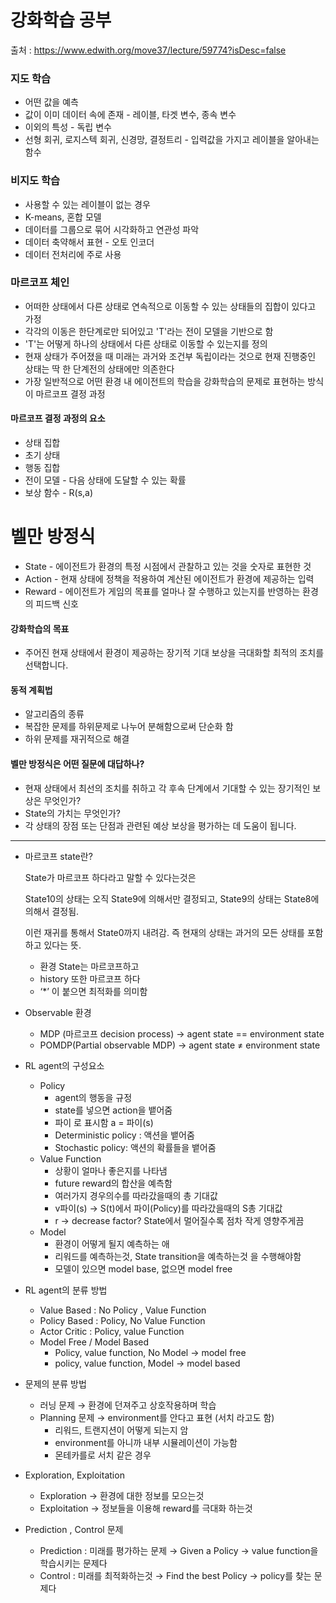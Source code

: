 # 강화학습 공부 
출처 : https://www.edwith.org/move37/lecture/59774?isDesc=false

### 지도 학습
- 어떤 값을 예측
- 값이 이미 데이터 속에 존재 - 레이블, 타겟 변수, 종속 변수
- 이외의 특성 - 독립 변수
- 선형 회귀, 로지스텍 회귀, 신경망, 결정트리 - 입력값을 가지고 레이블을 알아내는 함수

### 비지도 학습
- 사용할 수 있는 레이블이 없는 경우
- K-means, 혼합 모델
- 데이터를 그룹으로 묶어 시각화하고 연관성 파악
- 데이터 축약해서 표현 - 오토 인코더
- 데이터 전처리에 주로 사용

### 마르코프 체인
- 어떠한 상태에서 다른 상태로 연속적으로 이동할 수 있는 상태들의 집합이 있다고 가정
- 각각의 이동은 한단계로만 되어있고 'T'라는 전이 모델을 기반으로 함
- 'T'는 어떻게 하나의 상태에서 다른 상태로 이동할 수 있는지를 정의
- 현재 상태가 주어졌을 때 미래는 과거와 조건부 독립이라는 것으로 현재 진행중인 상태는 딱 한 단계전의 상태에만 의존한다
- 가장 일반적으로 어떤 환경 내 에이전트의 학습을 강화학습의 문제로 표현하는 방식이 마르코프 결정 과정

#### 마르코프 결정 과정의 요소
- 상태 집합
- 초기 상태
- 행동 집합
- 전이 모델 - 다음 상태에 도달할 수 있는 확률
- 보상 함수 - R(s,a)

# 벨만 방정식
- State - 에이전트가 환경의 특정 시점에서 관찰하고 있는 것을 숫자로 표현한 것
- Action - 현재 상태에 정책을 적용하여 계산된 에이전트가 환경에 제공하는 입력
- Reward - 에이전트가 게임의 목표를 얼마나 잘 수행하고 있는지를 반영하는 환경의 피드백 신호

#### 강화학습의 목표
- 주어진 현재 상태에서 환경이 제공하는 장기적 기대 보상을 극대화할 최적의 조치를 선택합니다.

#### 동적 계획법
- 알고리즘의 종류
- 복잡한 문제를 하위문제로 나누어 분해함으로써 단순화 함
- 하위 문제를 재귀적으로 해결

#### 벨만 방정식은 어떤 질문에 대답하나?
- 현재 상태에서 최선의 조치를 취하고 각 후속 단계에서 기대할 수 있는 장기적인 보상은 무엇인가?
- State의 가치는 무엇인가?
- 각 상태의 장점 또는 단점과 관련된 예상 보상을 평가하는 데 도움이 됩니다.

---------------------
- 마르코프 state란?
    
    State가 마르코프 하다라고 말할 수 있다는것은
    
    State10의 상태는 오직 State9에 의해서만 결정되고, State9의 상태는 State8에 의해서 결정됨. 
    
    이런 재귀를 통해서 State0까지 내려감. 즉 현재의 상태는 과거의 모든 상태를 포함하고 있다는 뜻.
    
    - 환경 State는 마르코프하고
    - history  또한 마르코프 하다
    - ‘*’ 이 붙으면 최적화를 의미함
- Observable 환경
    - MDP (마르코프 decision process) → agent state == environment state
    - POMDP(Partial observable MDP) → agent state ≠ environment state
    
- RL agent의 구성요소
    - Policy
        - agent의 행동을 규정
        - state를 넣으면 action을 뱉어줌
        - 파이 로 표시함  a = 파이(s)
        - Deterministic policy : 액션을 뱉어줌
        - Stochastic policy: 액션의 확률들을 뱉어줌
    - Value Function
        - 상황이 얼마나 좋은지를 나타냄
        - future reward의 합산을 예측함
        - 여러가지 경우의수를 따라갔을때의 총 기대값
        - v파이(s) → S(t)에서 파이(Policy)를 따라갔을때의 S총 기대값
        - r → decrease factor? State에서 멀어질수록 점차 작게 영향주게끔      
    - Model
        - 환경이 어떻게 될지 예측하는 애
        - 리워드를 예측하는것,  State transition을 예측하는것 을 수행해야함
        - 모델이 있으면 model base, 없으면 model free
        
- RL agent의 분류 방법
    - Value Based : No Policy , Value Function
    - Policy Based : Policy, No Value Function
    - Actor Critic : Policy, value Function
    - Model Free / Model Based
        - Policy, value function, No Model → model free
        - policy, value function, Model → model based
- 문제의 분류 방법
    - 러닝 문제 → 환경에 던져주고 상호작용하며 학습
    - Planning 문제 → environment를 안다고 표현 (서치 라고도 함)
        - 리워드, 트랜지션이 어떻게 되는지 암
        - environment를 아니까 내부 시뮬레이션이 가능함
        - 몬테카를로 서치 같은 경우
        
- Exploration, Exploitation
    - Exploration → 환경에 대한 정보를 모으는것
    - Exploitation → 정보들을 이용해 reward를 극대화 하는것
- Prediction , Control 문제
    - Prediction : 미래를 평가하는 문제 → Given a Policy → value function을 학습시키는 문제다
    - Control : 미래를 최적화하는것 → Find the best Policy → policy를 찾는 문제다
